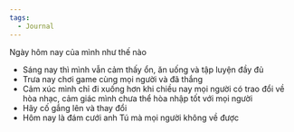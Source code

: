 ```yaml
---
tags:
  - Journal
---
```

Ngày hôm nay của mình như thế nào
- Sáng nay thì mình vẫn cảm thấy ổn, ăn uống và tập luyện đầy đủ
- Trưa nay chơi game cùng mọi người và đã thắng
- Cảm xúc mình chỉ đi xuống hơn khi chiều nay mọi người có trao đổi về hòa nhạc, cảm giác mình chưa thể hòa nhập tốt với mọi người
- Hãy cố gắng lên và thay đổi
- Hôm nay là đám cưới anh Tú mà mọi người không về được
